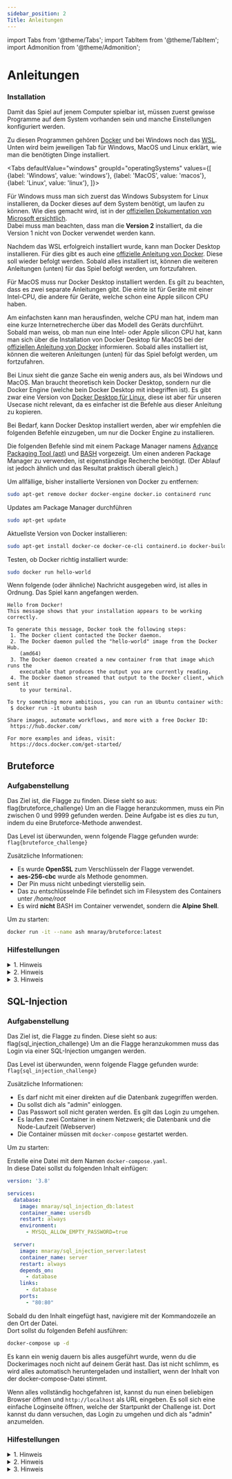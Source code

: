 ```yaml
---
sidebar_position: 2
Title: Anleitungen
---
```


import Tabs from '@theme/Tabs';
import TabItem from '@theme/TabItem';
import Admonition from '@theme/Admonition';

# Anleitungen

### Installation

Damit das Spiel auf jenem Computer spielbar ist, müssen zuerst gewisse Programme auf dem System vorhanden sein und manche Einstellungen konfiguriert werden.

Zu diesen Programmen gehören [Docker](https://www.docker.com/) und bei Windows noch das [WSL](https://en.wikipedia.org/wiki/Windows_Subsystem_for_Linux). Unten wird beim jeweiligen Tab für Windows, MacOS und Linux erklärt, wie man die benötigten Dinge installiert.

<Tabs
    defaultValue="windows"
    groupId="operatingSystems"
    values={[
        {label: 'Windows', value: 'windows'},
        {label: 'MacOS', value: 'macos'},
        {label: 'Linux', value: 'linux'},
    ]}>
<TabItem value="windows">
    <p>
        Für Windows muss man sich zuerst das Windows Subsystem for Linux installieren, da Docker dieses auf dem System benötigt, um laufen zu können. Wie dies gemacht wird, ist in der <a href="https://learn.microsoft.com/en-us/windows/wsl/install" >offiziellen Dokumentation von Microsoft ersichtlich</a>.<br/>
        Dabei muss man beachten, dass man die <strong>Version 2</strong> installiert, da die Version 1 nicht von Docker verwendet werden kann.
    </p>
    <p>
        Nachdem das WSL erfolgreich installiert wurde, kann man Docker Desktop installieren. Für dies gibt es auch eine <a href="https://docs.docker.com/desktop/install/windows-install/">offizielle Anleitung von Docker</a>. Diese soll wieder befolgt werden. Sobald alles installiert ist, können die weiteren Anleitungen (unten) für das Spiel befolgt werden, um fortzufahren.
    </p>
</TabItem>
<TabItem value="macos">
    <p>
        Für MacOS muss nur Docker Desktop installiert werden. Es gilt zu beachten, dass es zwei separate Anleitungen gibt. Die einte ist für Geräte mit einer Intel-CPU, die andere für Geräte, welche schon eine Apple silicon CPU haben.
    </p>
    <p>
        Am einfachsten kann man herausfinden, welche CPU man hat, indem man eine kurze Internetrecherche über das Modell des Geräts durchführt.<br/>
        Sobald man weiss, ob man nun eine Intel- oder Apple silicon CPU hat, kann man sich über die Installation von Docker Desktop für MacOS bei der <a href="https://docs.docker.com/desktop/install/mac-install/">offiziellen Anleitung von Docker</a> informieren. Sobald alles installiert ist, können die weiteren Anleitungen (unten) für das Spiel befolgt werden, um fortzufahren.
    </p>
</TabItem>
<TabItem value="linux">
<p>
    Bei Linux sieht die ganze Sache ein wenig anders aus, als bei Windows und MacOS. Man braucht theoretisch kein Docker Desktop, sondern nur die Docker Engine (welche bein Docker Desktop mit inbegriffen ist). Es gibt zwar eine Version von <a href="https://docs.docker.com/desktop/install/linux-install/">Docker Desktop für Linux</a>, diese ist aber für unseren Usecase nicht relevant, da es einfacher ist die Befehle aus dieser Anleitung zu kopieren.
</p>
<p>
    Bei Bedarf, kann Docker Desktop installiert werden, aber wir empfehlen die folgenden Befehle einzugeben, um nur die Docker Engine zu installieren.
</p>
<div>
    <Admonition type="info">
        <p>
            Die folgenden Befehle sind mit einem Package Manager namens <a href="https://ubuntu.com/server/docs/package-management">Advance Packaging Tool (apt)</a> und <a href="https://de.wikipedia.org/wiki/Bash_(Shell)">BASH</a> vorgezeigt. Um einen anderen Package Manager zu verwenden, ist eigenständige Recherche benötigt. (Der Ablauf ist jedoch ähnlich und das Resultat praktisch überall gleich.)
        </p>
    </Admonition>
</div>
<p>

Um allfällige, bisher installierte Versionen von Docker zu entfernen:
```bash
sudo apt-get remove docker docker-engine docker.io containerd runc
```

</p>
<p>

Updates am Package Manager durchführen
```bash
sudo apt-get update
```

</p>
<p>

Aktuellste Version von Docker installieren:
```bash
sudo apt-get install docker-ce docker-ce-cli containerd.io docker-buildx-plugin docker-compose-plugin
```

</p>
<p>

Testen, ob Docker richtig installiert wurde:
```bash
sudo docker run hello-world
```

</p>
<p>

Wenn folgende (oder ähnliche) Nachricht ausgegeben wird, ist alles in Ordnung. Das Spiel kann angefangen werden.
```
Hello from Docker!
This message shows that your installation appears to be working correctly.

To generate this message, Docker took the following steps:
 1. The Docker client contacted the Docker daemon.
 2. The Docker daemon pulled the "hello-world" image from the Docker Hub.
    (amd64)
 3. The Docker daemon created a new container from that image which runs the
    executable that produces the output you are currently reading.
 4. The Docker daemon streamed that output to the Docker client, which sent it
    to your terminal.

To try something more ambitious, you can run an Ubuntu container with:
 $ docker run -it ubuntu bash

Share images, automate workflows, and more with a free Docker ID:
 https://hub.docker.com/

For more examples and ideas, visit:
 https://docs.docker.com/get-started/
```

</p>
</TabItem>
</Tabs>

## Bruteforce

### Aufgabenstellung

Das Ziel ist, die Flagge zu finden. Diese sieht so aus: flag{bruteforce_challenge}
Um an die Flagge heranzukommen, muss ein Pin zwischen 0 und 9999 gefunden werden. Deine Aufgabe ist es dies zu tun, indem du eine Bruteforce-Methode anwendest.

Das Level ist überwunden, wenn folgende Flagge gefunden wurde:  
`flag{bruteforce_challenge}`

Zusätzliche Informationen:
- Es wurde **OpenSSL** zum Verschlüsseln der Flagge verwendet.
- **aes-256-cbc** wurde als Methode genommen.
- Der Pin muss nicht unbedingt vierstellig sein.
- Das zu entschlüsselnde File befindet sich im Filesystem des Containers unter */home/root*
- Es wird **nicht** BASH im Container verwendet, sondern die **Alpine Shell**.

Um zu starten:

```bash
docker run -it --name ash mnaray/bruteforce:latest
```

### Hilfestellungen

<details><summary>1. Hinweis</summary>
<p>
Bei der Verwendung vom openssl-Befehl ist zu beachten, dass die Ver- und Entschlüsselung auf einer binären Ebene geschieht. Damit du das Resultat dann auch lesen kannst, muss <code>-a</code> im Befehl verwendet werden. Dies en(t)kodiert die Ausgabe zu Base-64.
</p>
</details>

<details><summary>2. Hinweis</summary>
<p>
Schau auf den Namen dieser Aufgabenstellung. Was ist der Titel? Google was es ist. Vergiss nicht, dass der geheime Pin sich zwischen 0 und 9999 befindet.
</p>
</details>

<details><summary>3. Hinweis</summary>
<p>
Am schnellsten geht es, ein Script zu schreiben, welches die Arbeit vom Ausprobieren aller Optionen für dich übernimmt. Es muss aber nicht unbedingt ein Script sein, es gibt sonst auch noch viele Bibliotheken und Tools, mit denen so etwas gemacht werden kann.
</p>
<p>
Hier ist es einfacher ein kurzes Script zu schreiben, da es nur 10000 mögliche Kombinationen für den Code gibt. In einer Situation, in der es vielleicht sogar milliarden von Optionen gibt, ist z.B. ein Bruteforcing-Tool empfehlenswert.
</p>
</details>

## SQL-Injection

### Aufgabenstellung

Das Ziel ist, die Flagge zu finden. Diese sieht so aus: flag{sql_injection_challenge}
Um an die Flagge heranzukommen muss das Login via einer SQL-Injection umgangen werden.

Das Level ist überwunden, wenn folgende Flagge gefunden wurde:
`flag{sql_injection_challenge}`

Zusätzliche Informationen:
- Es darf nicht mit einer direkten auf die Datenbank zugegriffen werden.
- Du sollst dich als "admin" einloggen.
- Das Passwort soll nicht geraten werden. Es gilt das Login zu umgehen.
- Es laufen zwei Container in einem Netzwerk; die Datenbank und die Node-Laufzeit (Webserver)
- Die Container müssen mit `docker-compose` gestartet werden.

Um zu starten:

Erstelle eine Datei mit dem Namen `docker-compose.yaml`.  
In diese Datei sollst du folgenden Inhalt einfügen:

```yml
version: '3.8'

services:
  database:
    image: mnaray/sql_injection_db:latest
    container_name: usersdb
    restart: always
    environment:
      - MYSQL_ALLOW_EMPTY_PASSWORD=true

  server:
    image: mnaray/sql_injection_server:latest
    container_name: server
    restart: always
    depends_on:
      - database
    links:
      - database
    ports:
      - "80:80"
```

Sobald du den Inhalt eingefügt hast, navigiere mit der Kommandozeile an den Ort der Datei.  
Dort sollst du folgenden Befehl ausführen:

```bash
docker-compose up -d
```

Es kann ein wenig dauern bis alles ausgeführt wurde, wenn du die Dockerimages noch nicht auf deinem Gerät hast. Das ist nicht schlimm, es wird alles automatisch heruntergeladen und installiert, wenn der Inhalt von der docker-compose-Datei stimmt.

Wenn alles vollständig hochgefahren ist, kannst du nun einen beliebigen Browser öffnen und `http://localhost` als URL eingeben. Es soll sich eine einfache Loginseite öffnen, welche der Startpunkt der Challenge ist. Dort kannst du dann versuchen, das Login zu umgehen und dich als "admin" anzumelden.

### Hilfestellungen

<details><summary>1. Hinweis</summary>
<p>
Weisst du was SQL-Injection ist? Falls nicht, dann sollst du dich kurz informieren und versuchen die gefundenen Informationen im nächsten Schritt anzuwenden.
</p>
<p>
Schreibe dir eine Query auf, die möglicherweise verwendet wird, um die Datenbank nach den Logindaten abzufragen. Wie kannst du nun diese Query mit (zum Beispiel) den Eingabefeldern manipulieren?
</p>
</details>

<details><summary>2. Hinweis</summary>
<p>
Die eigentliche Injection findet hier im Passwortfeld statt. Der Nutzername soll "admin" sein.
</p>
</details>

<details><summary>3. Hinweis</summary>
<p>
Die Query im für das Loginfenster sieht so aus:<br/>
<code>
SELECT username, password FROM users<br/>
WHERE username = '[Eingabe Nutzername]'<br/>
HAVING password = '[Eingabe Passwort]';
</code>
</p>
</details>
